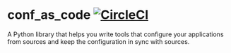 # conf_as_code [![CircleCI]](https://circleci.com/gh/urbas/conf_as_code)
A Python library that helps you write tools that configure your applications from sources and keep the configuration in sync with sources.


[CircleCI]: https://circleci.com/gh/urbas/conf_as_code.svg?style=svg